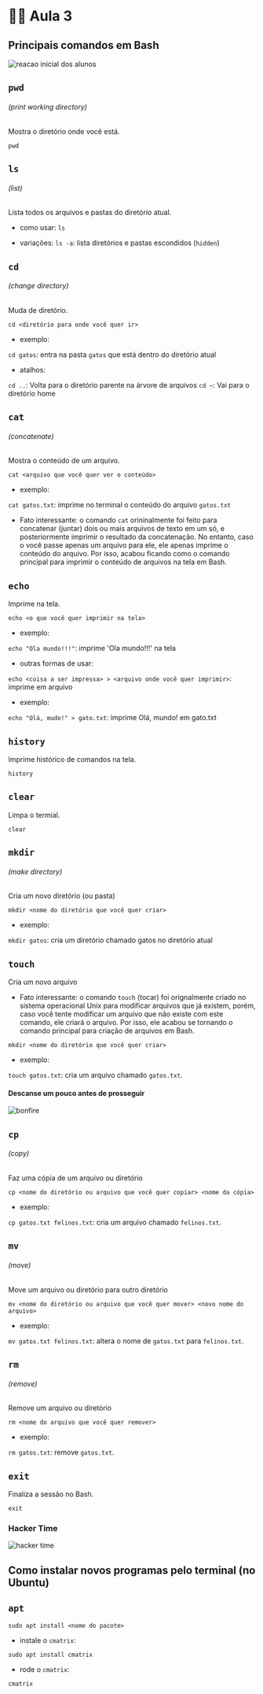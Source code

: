# 🧑‍💻 Aula 3

## Principais comandos em Bash

![reacao inicial dos alunos](https://i.pinimg.com/originals/f0/f0/d9/f0f0d932d6e39c7af5aa305cbd8da735.gif)


## ```pwd```

###### (print working directory)

Mostra o diretório onde você está.

```pwd```


## ```ls```

###### (list)

Lista todos os arquivos e pastas do diretório atual.

- como usar:
```ls```

- variações:
```ls -a```: lista diretórios e pastas escondidos (`hidden`)


## ```cd```

###### (change directory)

Muda de diretório.

```cd <diretório para onde você quer ir>```

- exemplo:

```cd gatos```: entra na pasta ```gatos``` que está dentro do diretório atual

- atalhos:

```cd ..```: Volta para o diretório parente na árvore de arquivos
```cd ~```: Vai para o diretório home

## ```cat```

###### (concatenate)

Mostra o conteúdo de um arquivo.

```cat <arquivo que você quer ver o conteúdo>```

- exemplo:

```cat gatos.txt```: imprime no terminal o conteúdo do arquivo ```gatos.txt```

- Fato interessante: o comando ```cat``` orininalmente foi feito para concatenar (juntar) dois ou mais arquivos de texto em um só, e posteriormente imprimir o resultado da concatenação. No entanto, caso o você passe apenas um arquivo para ele, ele apenas imprime o conteúdo do arquivo. Por isso, acabou ficando como o comando principal para imprimir o conteúdo de arquivos na tela em Bash.


## ```echo```

Imprime na tela.

```echo <o que você quer imprimir na tela>```

- exemplo:

```echo "Ola mundo!!!"```: imprime 'Ola mundo!!!' na tela

- outras formas de usar:

```echo <coisa a ser impressa> > <arquivo onde você quer imprimir>```: imprime em arquivo

- exemplo:

```echo "Olá, mudo!" > gato.txt```: imprime Olá, mundo! em gato.txt

## ```history```

Imprime histórico de comandos na tela.

```history```

## ```clear```

Limpa o termial.

```clear```

## ```mkdir```

###### (make directory)

Cria um novo diretório (ou pasta)

```mkdir <nome do diretório que você quer criar>```

- exemplo:

```mkdir gatos```: cria um diretório chamado gatos no diretório atual


## ```touch```

Cria um novo arquivo

- Fato interessante: o comando ```touch``` (tocar) foi orignalmente criado no sistema operacional Unix para modificar arquivos que já existem, porém, caso você tente modificar um arquivo que não existe com este comando, ele criará o arquivo. Por isso, ele acabou se tornando o comando principal para criação de arquivos em Bash.

```mkdir <nome do diretório que você quer criar>```

- exemplo:

```touch gatos.txt```: cria um arquivo chamado ```gatos.txt```.


#### Descanse um pouco antes de prosseguir

![bonfire](https://i.redd.it/xte6gka2ghj91.gif)


## ```cp```

###### (copy)

Faz uma cópia de um arquivo ou diretório

```cp <nome do diretório ou arquivo que você quer copiar> <nome da cópia>```

- exemplo:

```cp gatos.txt felinos.txt```: cria um arquivo chamado ```felinos.txt```.


## ```mv```

###### (move)

Move um arquivo ou diretório para outro diretório

```mv <nome do diretório ou arquivo que você quer mover> <novo nome do arquivo>```

- exemplo:

```mv gatos.txt felinos.txt```: altera o nome de ```gatos.txt``` para ```felinos.txt```.


## ```rm```

###### (remove)

Remove um arquivo ou diretório

```rm <nome do arquivo que você quer remover>```

- exemplo:

```rm gatos.txt```: remove ```gatos.txt```.


## ```exit```

Finaliza a sessão no Bash.

```exit```


### Hacker Time

![hacker time](https://fiverr-res.cloudinary.com/images/t_main1,q_auto,f_auto,q_auto,f_auto/v1/attachments/delivery/asset/28f4413b27e2d5142cb2cf412576b5be-1667002896/superpixelersanimation/create-a-custom-pixel-art-wallpaper-background.gif)

## Como instalar novos programas pelo terminal (no Ubuntu)

## ```apt```

```sudo apt install <nome do pacote>```

- instale o ```cmatrix```:

```sudo apt install cmatrix```

- rode o ```cmatrix```:

```cmatrix```
